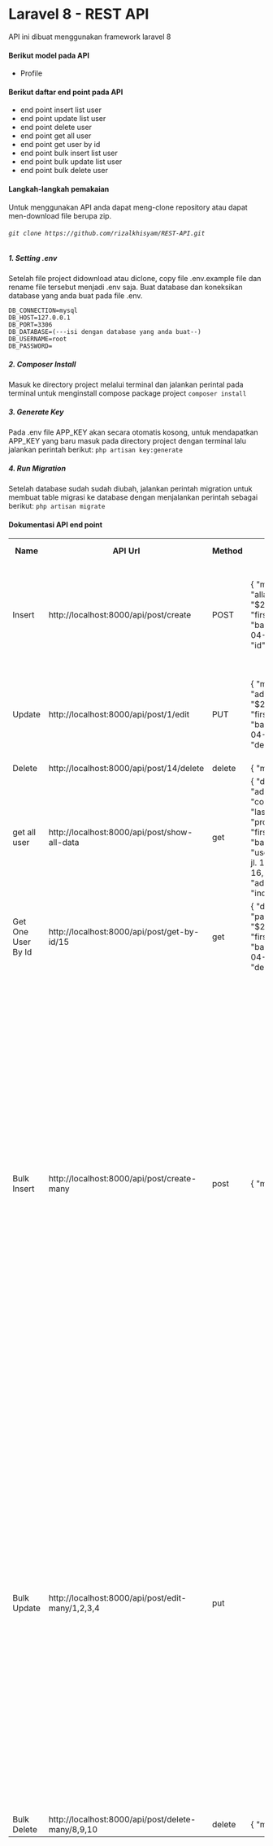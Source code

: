 <h1>Laravel 8 - REST API</h1>
<p>API ini dibuat menggunakan framework laravel 8</p>

#### Berikut model pada API
* Profile
#### Berikut daftar end point pada API
* end point insert list user
* end point update list user
* end point delete user
* end point get all user
* end point get user by id
* end point bulk insert list user
* end point bulk update list user
* end point bulk delete user

#### Langkah-langkah pemakaian
Untuk menggunakan API anda dapat meng-clone repository atau dapat men-download file berupa zip.
###### `git clone https://github.com/rizalkhisyam/REST-API.git`

##### 1. Setting .env
Setelah file project didownload atau diclone, copy file .env.example file dan rename file tersebut menjadi .env saja. Buat database dan koneksikan database yang anda buat pada file .env.

`DB_CONNECTION=mysql`<br>
`DB_HOST=127.0.0.1`<br>
 `DB_PORT=3306` <br>
`DB_DATABASE=(---isi dengan database yang anda buat--)`<br>
`DB_USERNAME=root`<br>
`DB_PASSWORD=`<br>

##### 2. Composer Install
Masuk ke directory project melalui terminal dan jalankan perintal pada terminal untuk menginstall compose package project
`composer install`

##### 3. Generate Key
Pada .env file APP_KEY akan secara otomatis kosong, untuk mendapatkan APP_KEY yang baru masuk pada directory project dengan terminal lalu jalankan perintah berikut:
`php artisan key:generate`

##### 4. Run Migration
Setelah database sudah sudah diubah, jalankan perintah migration untuk membuat table migrasi ke database dengan menjalankan perintah sebagai berikut:
`php artisan migrate`

#### Dokumentasi API end point

<table>
  <tr>
    <th>Name</th>
    <th>API Url</th>
    <th>Method</th>
    <th>Response</th>
    <th>Body Params</th>
    <th>Header Params</th>
  </tr>
  <tr>
    <td>Insert</td>
    <td>http://localhost:8000/api/post/create</td>
    <td>POST</td>
    <td>{
    "message": "User baru berhasil ditambahkan",
    "data": {
        "username": "allain2247",
        "email": "allain2337@gmail.com",
        "password": "$2y$10$DpMiWgMDJurYePn1zNehBOtc5f7dxN2NLGIhV1EVq8T2M2xhQhv7S",
        "first_name": "rizal",
        "last_name": "khisyam",
        "address": "bwi jl. 123",
        "city": "banyuwangi",
        "province": "jatim",
        "country": "indonesia",
        "updated_at": "2021-04-17T16:48:28.000000Z",
        "created_at": "2021-04-17T16:48:28.000000Z",
        "id": 16
         }
         }</td>
        <td>{
         "username" : "allain2247",
         "email" : "allain2337@gmail.com",
         "password": "poertu",
         "first_name": "rizal",
         "last_name": "khisyam",
         "address": "bwi jl. 123",
         "city": "banyuwangi",
         "province": "jatim",
         "country": "indonesia"
          }</td>
        <td>application/json</td>
  </tr>
 <tr>
  <td>Update</td>
  <td>http://localhost:8000/api/post/1/edit</td>
  <td>PUT</td>
  <td>{
    "message": "Data berhasil di update",
    "data_baru": {
        "id": 7,
        "username": "adminbaru1",
        "email": "adminbaru@gmail.com",
        "password": "$2y$10$XBljXDYBY1sG.1XcPe8AM.blciiV0k0cKUAeD3HVDXultxSJeSHQW",
        "first_name": "rizal",
        "last_name": "admin",
        "address": "bwi jl. 123",
        "city": "banyuwangi",
        "province": "jatim",
        "country": "indonesia",
        "created_at": "2021-04-17T07:26:57.000000Z",
        "updated_at": "2021-04-17T16:54:28.000000Z",
        "deleted_at": null
    }
}</td>
  <td>{
    "username" : "adminbaru1",
    "email" : "adminbaru@gmail.com",
    "first_name": "rizal",
    "last_name": "admin",
    "address": "bwi jl. 123",
    "city": "banyuwangi",
    "province": "jatim",
    "country": "indonesia"
}</td>
  <td>application/json</td>
 </tr>
 <tr>
  <td>Delete</td>
  <td>http://localhost:8000/api/post/14/delete</td>
  <td>delete</td>
  <td>{
    "message": "Data berhasil di hapus"
}</td>
  <td> - </td>
  <td> - </td>
 </tr>
 <tr>
  <td>get all user</td>
  <td>http://localhost:8000/api/post/show-all-data</td>
  <td>get</td>
  <td>{
    "data": [
        {
            "id": 7,
            "username": "adminbaru1",
            "first_name": "rizal",
            "last_name": "admin",
            "address": "bwi jl. 123",
            "city": "banyuwangi",
            "province": "jatim",
            "country": "indonesia"
        },
        {
            "id": 12,
            "username": "childe2",
            "first_name": "ajax",
            "last_name": "khisyam",
            "address": "bwi jl. 123",
            "city": "banyuwangi",
            "province": "jatim",
            "country": "indonesia"
        },
        {
            "id": 13,
            "username": "diluc2",
            "first_name": "ajax",
            "last_name": "diluc",
            "address": "bwi jl. 123",
            "city": "banyuwangi",
            "province": "jatim",
            "country": "indonesia"
        },
        {
            "id": 15,
            "username": "eren2",
            "first_name": "eren",
            "last_name": "yeager",
            "address": "bwi jl. 123",
            "city": "banyuwangi",
            "province": "jatim",
            "country": "indonesia"
        },
        {
            "id": 16,
            "username": "allain2247",
            "first_name": "rizal",
            "last_name": "khisyam",
            "address": "bwi jl. 123",
            "city": "banyuwangi",
            "province": "jatim",
            "country": "indonesia"
        }
    ]
}</td>
  <td> - </td>
  <td> - </td>
 </tr>
 <tr>
  <td>Get One User By Id</td>
  <td>http://localhost:8000/api/post/get-by-id/15</td>
  <td>get</td>
  <td>{
    "data": {
        "id": 15,
        "username": "eren2",
        "email": "eren2@gmail.com",
        "password": "$2y$10$GCzvNkbxZhXpdeE9JtrPvePfVokDMuP8lNAlkJWMy8X4cOEu8sLfy",
        "first_name": "eren",
        "last_name": "yeager",
        "address": "bwi jl. 123",
        "city": "banyuwangi",
        "province": "jatim",
        "country": "indonesia",
        "created_at": "2021-04-17T07:34:36.000000Z",
        "updated_at": "2021-04-17T07:34:36.000000Z",
        "deleted_at": null
    }
}</td>
  <td> - </td>
  <td> - </td>
 </tr>
 <tr>
  <td>Bulk Insert</td>
  <td>http://localhost:8000/api/post/create-many</td>
  <td>post</td>
  <td>{
    "message": "Semua data berhasil dimasukkan ke database"
}</td>
  <td>{
    "list_users": [
        {
            "username" : "allbedooo",
            "email" : "childe2sad@gmail.com",
            "password": "poertu",
            "first_name": "ajax",
            "last_name": "khisyam",
            "address": "bwi jl. 123",
            "city": "banyuwangi",
            "province": "jatim",
            "country": "indonesia"
        },
        {
            "username" : "eulaa",
            "email" : "diluc2sadsa@gmail.com",
            "password": "poertu",
            "first_name": "ajax",
            "last_name": "diluc",
            "address": "bwi jl. 123",
            "city": "banyuwangi",
            "province": "jatim",
            "country": "indonesia"
        },
        {
            "username" : "xiao",
            "email" : "jean2xa@gmail.com",
            "password": "jean",
            "first_name": "jean",
            "last_name": "khisyam",
            "address": "bwi jl. 123",
            "city": "banyuwangi",
            "province": "jatim",
            "country": "indonesia"
        },
        {
            "username" : "sucrose",
            "email" : "eren2sadsa@gmail.com",
            "password": "poertu",
            "first_name": "eren",
            "last_name": "yeager",
            "address": "bwi jl. 123",
            "city": "banyuwangi",
            "province": "jatim",
            "country": "indonesia"
        }
    ]
}</td>
  <td>application/json</td>
 </tr>
 <tr>
  <td>Bulk Update</td>
  <td>http://localhost:8000/api/post/edit-many/1,2,3,4</td>
  <td>put</td>
  <td></td>
  <td>{
    "list_users": [
        {
            "username" : "childe22",
            "email" : "childe2@gmail.com",
            "password": "poertu",
            "first_name": "ajax",
            "last_name": "khisyam",
            "address": "bwi jl. 123",
            "city": "banyuwangi",
            "province": "jatim",
            "country": "indonesia"
        },
        {
            "username" : "diluc222",
            "email" : "diluc2@gmail.com",
            "password": "poertu",
            "first_name": "ajax",
            "last_name": "diluc",
            "address": "bwi jl. 123",
            "city": "banyuwangi",
            "province": "jatim",
            "country": "indonesia"
        },
        {
            "username" : "jean222",
            "email" : "jean2@gmail.com",
            "password": "jean",
            "first_name": "jean",
            "last_name": "khisyam",
            "address": "bwi jl. 123",
            "city": "banyuwangi",
            "province": "jatim",
            "country": "indonesia"
        },
        {
            "username" : "eren222",
            "email" : "eren2@gmail.com",
            "password": "poertu",
            "first_name": "eren",
            "last_name": "yeager",
            "address": "bwi jl. 123",
            "city": "banyuwangi",
            "province": "jatim",
            "country": "indonesia"
        }
    ]
}</td>
  <td>application/json</td>
 </tr>
 <tr>
  <td>Bulk Delete</td>
  <td>http://localhost:8000/api/post/delete-many/8,9,10</td>
  <td>delete</td>
  <td>{
    "message": "Data yang dipilih berhasil di hapus"
}</td>
  <td></td>
  <td></td>
 </tr>
</table>
